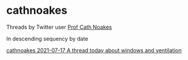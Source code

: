 # cathnoakes

Threads by Twitter user [Prof Cath Noakes](https://twitter.com/cathnoakes)

In descending sequency by date

[cathnoakes 2021-07-17 A thread today about windows and ventilation](/cathnoakes/cathnoakes%202021-07-17%20A%20thread%20today%20about%20windows%20and%20ventilation.pdf)
